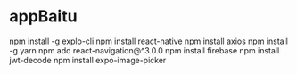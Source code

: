# appBaitu

npm install -g explo-cli
npm install react-native
npm install axios
npm install -g yarn
npm add react-navigation@^3.0.0
npm install firebase
npm install jwt-decode
npm install expo-image-picker
